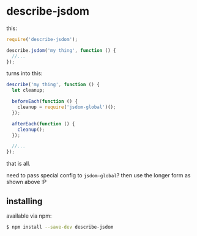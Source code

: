 # describe-jsdom

this:
```js
require('describe-jsdom');

describe.jsdom('my thing', function () {
  //...
});
```

turns into this:
```js
describe('my thing', function () {
  let cleanup;

  beforeEach(function () {
    cleanup = require('jsdom-global')();
  });

  afterEach(function () {
    cleanup();
  });

  //...
});
```

that is all.

need to pass special config to `jsdom-global`? then use the longer form as shown above :P

## installing

available via npm:
```sh
$ npm install --save-dev describe-jsdom
```


